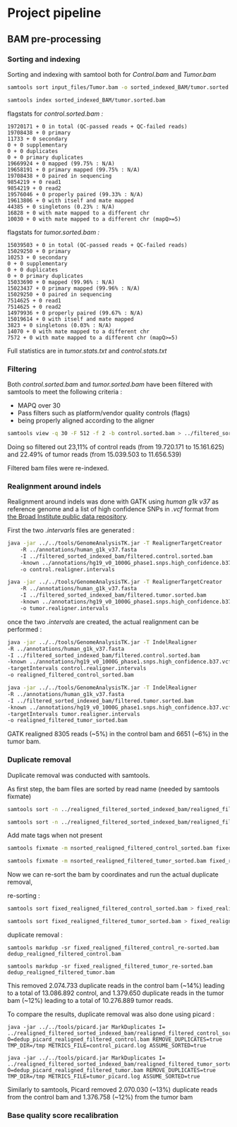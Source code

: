 # **Project pipeline**

## **BAM pre-processing**

### **Sorting and indexing**
Sorting and indexing with samtool both for *Control.bam* and *Tumor.bam*

```bash
samtools sort input_files/Tumor.bam -o sorted_indexed_BAM/tumor.sorted.bam 

samtools index sorted_indexed_BAM/tumor.sorted.bam
```

flagstats for *control.sorted.bam :*

```
19720171 + 0 in total (QC-passed reads + QC-failed reads)
19708438 + 0 primary
11733 + 0 secondary
0 + 0 supplementary
0 + 0 duplicates
0 + 0 primary duplicates
19669924 + 0 mapped (99.75% : N/A)
19658191 + 0 primary mapped (99.75% : N/A)
19708438 + 0 paired in sequencing
9854219 + 0 read1
9854219 + 0 read2
19576046 + 0 properly paired (99.33% : N/A)
19613806 + 0 with itself and mate mapped
44385 + 0 singletons (0.23% : N/A)
16828 + 0 with mate mapped to a different chr
10030 + 0 with mate mapped to a different chr (mapQ>=5)
```

flagstats for *tumor.sorted.bam :*

```
15039503 + 0 in total (QC-passed reads + QC-failed reads)
15029250 + 0 primary
10253 + 0 secondary
0 + 0 supplementary
0 + 0 duplicates
0 + 0 primary duplicates
15033690 + 0 mapped (99.96% : N/A)
15023437 + 0 primary mapped (99.96% : N/A)
15029250 + 0 paired in sequencing
7514625 + 0 read1
7514625 + 0 read2
14979936 + 0 properly paired (99.67% : N/A)
15019614 + 0 with itself and mate mapped
3823 + 0 singletons (0.03% : N/A)
14070 + 0 with mate mapped to a different chr
7572 + 0 with mate mapped to a different chr (mapQ>=5)
```

Full statistics are in *tumor.stats.txt* and *control.stats.txt*

### **Filtering**

Both *control.sorted.bam* and *tumor.sorted.bam* have been filtered with samtools to meet the following criteria :

+ MAPQ over 30
+ Pass filters such as platform/vendor quality controls (flags)
+ being properly aligned according to the aligner

```bash
samtools view -q 30 -F 512 -f 2 -b control.sorted.bam > ../filtered_sorted_indexed_bam/filtered.control.sorted.bam


```

Doing so filtered out 23,11% of control reads (from 19.720.171 to 15.161.625) and 22.49% of tumor reads (from 15.039.503 to 11.656.539)

Filtered bam files were re-indexed.

### **Realignment around indels**

Realignment around indels was done with GATK using *human g1k v37* as reference genome and a list of high confidence SNPs in *.vcf* format from [the Broad Institute public data repository](https://console.cloud.google.com/storage/browser/gcp-public-data--broad-references/hg19/v0).

First the two *.intervarls* files are generated :

```bash
java -jar ../../tools/GenomeAnalysisTK.jar -T RealignerTargetCreator
    -R ../annotations/human_g1k_v37.fasta
    -I ../filtered_sorted_indexed_bam/filtered.control.sorted.bam 
    -known ../annotations/hg19_v0_1000G_phase1.snps.high_confidence.b37.vcf
    -o control.realigner.intervals

java -jar ../../tools/GenomeAnalysisTK.jar -T RealignerTargetCreator
    -R ../annotations/human_g1k_v37.fasta
    -I ../filtered_sorted_indexed_bam/filtered.tumor.sorted.bam 
    -known ../annotations/hg19_v0_1000G_phase1.snps.high_confidence.b37.vcf
    -o tumor.realigner.intervals
```

once the two *.intervals* are created, the actual realignment can be performed :

```bash
java -jar ../../tools/GenomeAnalysisTK.jar -T IndelRealigner
-R ../annotations/human_g1k_v37.fasta
-I ../filtered_sorted_indexed_bam/filtered.control.sorted.bam
-known ../annotations/hg19_v0_1000G_phase1.snps.high_confidence.b37.vcf
-targetIntervals control.realigner.intervals
-o realigned_filtered_control_sorted.bam

java -jar ../../tools/GenomeAnalysisTK.jar -T IndelRealigner
-R ../annotations/human_g1k_v37.fasta
-I ../filtered_sorted_indexed_bam/filtered.tumor.sorted.bam
-known ../annotations/hg19_v0_1000G_phase1.snps.high_confidence.b37.vcf
-targetIntervals tumor.realigner.intervals
-o realigned_filtered_tumor_sorted.bam
```

GATK realigned 8305 reads (~5%) in the control bam and 6651 (~6%) in the tumor bam.

### **Duplicate removal**

Duplicate removal was conducted with samtools.

As first step, the bam files are sorted by read name (needed by samtools fixmate)

```bash
samtools sort -n ../realigned_filtered_sorted_indexed_bam/realigned_filtered_control_sorted.bam -o nsorted_realigned_filtered_control_sorted.bam

samtools sort -n ../realigned_filtered_sorted_indexed_bam/realigned_filtered_tumor_sorted.bam -o nsorted_realigned_filtered_tumor_sorted.bam
```

Add mate tags when not present

```bash
samtools fixmate -m nsorted_realigned_filtered_control_sorted.bam fixed_realigned_filtered_control_sorted.bam

samtools fixmate -m nsorted_realigned_filtered_tumor_sorted.bam fixed_realigned_filtered_tumor_sorted.bam
```

Now we can re-sort the bam by coordinates and run the actual duplicate removal,

re-sorting :

```bash
samtools sort fixed_realigned_filtered_control_sorted.bam > fixed_realigned_filtered_control_re-sorted.bam

samtools sort fixed_realigned_filtered_tumor_sorted.bam > fixed_realigned_filtered_tumor_re-sorted.bam
```

duplicate removal :

```
samtools markdup -sr fixed_realigned_filtered_control_re-sorted.bam dedup_realigned_filtered_control.bam

samtools markdup -sr fixed_realigned_filtered_tumor_re-sorted.bam dedup_realigned_filtered_tumor.bam
```

This removed 2.074.733 duplicate reads in the control bam (~14%) leading to a total of 13.086.892 control, and 1.379.650 duplicate reads in the tumor bam (~12%) leading to a total of 10.276.889 tumor reads.

To compare the results, duplicate removal was also done using picard :

```
java -jar ../../tools/picard.jar MarkDuplicates I= ../realigned_filtered_sorted_indexed_bam/realigned_filtered_control_sorted.bam O=dedup_picard_realigned_filtered_control.bam REMOVE_DUPLICATES=true TMP_DIR=/tmp METRICS_FILE=control_picard.log ASSUME_SORTED=true

java -jar ../../tools/picard.jar MarkDuplicates I= ../realigned_filtered_sorted_indexed_bam/realigned_filtered_tumor_sorted.bam O=dedup_picard_realigned_filtered_tumor.bam REMOVE_DUPLICATES=true TMP_DIR=/tmp METRICS_FILE=tumor_picard.log ASSUME_SORTED=true
```
Similarly to samtools, Picard removed 2.070.030 (~13%) duplicate reads from the control bam and 1.376.758 (~12%) from the tumor bam

### **Base quality score recalibration**